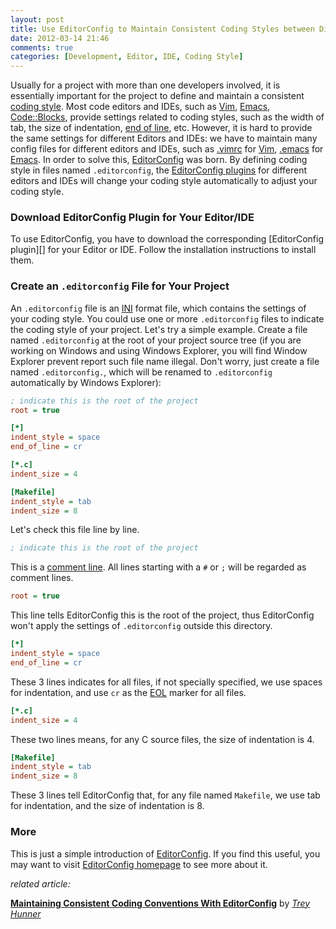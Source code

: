 ```yaml
---
layout: post
title: Use EditorConfig to Maintain Consistent Coding Styles between Different Editors and IDEs
date: 2012-03-14 21:46
comments: true
categories: [Development, Editor, IDE, Coding Style]
---
```


Usually for a project with more than one developers involved, it is essentially
important for the project to define and maintain a consistent [coding style][].
Most code editors and IDEs, such as [Vim][], [Emacs][], [Code::Blocks][],
provide settings related to coding styles, such as the width of tab, the size of
indentation, [end of line][EOL], etc. However, it is hard to provide the same settings
for different Editors and IDEs: we have to maintain many config files for
different editors and IDEs, such as [.vimrc][] for [Vim][], [.emacs][] for
[Emacs][]. In order to solve this, [EditorConfig][] was born. By defining coding
style in files named `.editorconfig`, the [EditorConfig plugins][] for different
editors and IDEs will change your coding style automatically to adjust your
coding style.

<!-- more -->

### Download EditorConfig Plugin for Your Editor/IDE

To use EditorConfig, you have to download the corresponding
[EditorConfig plugin][] for your Editor or IDE. Follow the installation
instructions to install them.


### Create an `.editorconfig` File for Your Project

An `.editorconfig` file is an [INI][] format file, which contains the settings
of your coding style. You could use one or more `.editorconfig` files to
indicate the coding style of your project. Let's try a simple example. Create a
file named `.editorconfig` at the root of your project source tree (if you are
working on Windows and using Windows Explorer, you will find Window Explorer
prevent report such file name illegal. Don't worry, just create a file named
`.editorconfig.`, which will be renamed to `.editorconfig` automatically by
Windows Explorer):

```ini .editorconfig
; indicate this is the root of the project
root = true

[*]
indent_style = space
end_of_line = cr

[*.c]
indent_size = 4

[Makefile]
indent_style = tab
indent_size = 8
```

Let's check this file line by line.

```ini
; indicate this is the root of the project
```

This is a [comment line][comment]. All lines starting with a `#` or `;` will be
regarded as comment lines.

```ini
root = true
```

This line tells EditorConfig this is the root of the project, thus EditorConfig
won't apply the settings of `.editorconfig` outside this directory.

```ini
[*]
indent_style = space
end_of_line = cr
```

These 3 lines indicates for all files, if not specially specified, we use spaces
for indentation, and use `cr` as the [EOL][] marker for all files.

```ini
[*.c]
indent_size = 4
```

These two lines means, for any C source files, the size of indentation is 4.

```ini
[Makefile]
indent_style = tab
indent_size = 8
```

These 3 lines tell EditorConfig that, for any file named `Makefile`, we use tab
for indentation, and the size of indentation is 8.


### More

This is just a simple introduction of [EditorConfig][]. If you find this
useful, you may want to visit [EditorConfig homepage][EditorConfig] to see more
about it.


_related article:_

[**Maintaining Consistent Coding Conventions With EditorConfig**](http://treyhunner.com/2012/02/editorconfig) by [_Trey Hunner_](http://treyhunner.com)


[.emacs]: http://www.gnu.org/software/emacs/manual/html_node/emacs/Init-File.html
[.vimrc]: http://vim.wikia.com/wiki/Open_vimrc_file
[Code::Blocks]: http://www.codeblocks.org
[EOL]: http://en.wikipedia.org/wiki/Newline
[EditorConfig plugins]: http://editorconfig.org/#download
[EditorConfig]: http://editorconfig.org
[Emacs]: http://www.gnu.org/software/emacs
[INI]: http://en.wikipedia.org/wiki/INI_file
[Vim]: http://www.vim.org
[coding style]: http://en.wikipedia.org/wiki/Programming_style
[comment]: http://en.wikipedia.org/wiki/Comment_(computer_programming)
